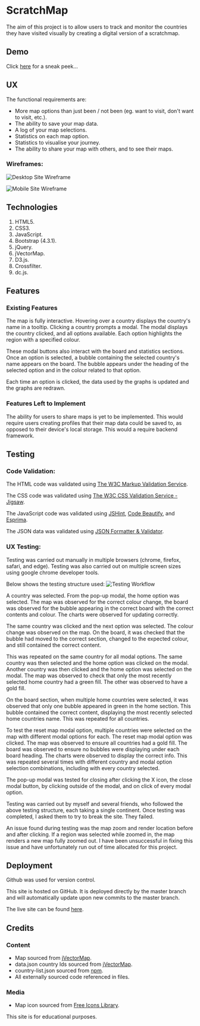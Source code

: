 # ScratchMap
The aim of this project is to allow users to track and monitor the countries they have visited visually by creating a digital version of a scratchmap.

## Demo

Click [here](https://olan1.github.io/ScratchMap/) for a sneak peek...

## UX

The functional requirements are:
- More map options than just been / not been (eg. want to visit, don't want to visit, etc.).
- The ability to save your map data.
- A log of your map selections.
- Statistics on each map option.
- Statistics to visualise your journey.
- The ability to share your map with others, and to see their maps.

### Wireframes:
![Desktop Site Wireframe](https://raw.githubusercontent.com/Olan1/ScratchMap/master/assets/wireframes/home.html%20(desktop).png)

![Mobile Site Wireframe](https://raw.githubusercontent.com/Olan1/ScratchMap/master/assets/wireframes/home.html%20(Mobile).png)

## Technologies
1. HTML5.
2. CSS3.
3. JavaScript.
4. Bootstrap (4.3.1).
5. jQuery.
6. jVectorMap.
7. D3.js.
8. Crossfilter.
9. dc.js.

## Features

### Existing Features
The map is fully interactive. Hovering over a country displays the country's name in a tooltip. Clicking a country prompts a modal. The modal displays the country clicked, and all options available. Each option highlights the region with a specified colour.

These modal buttons also interact with the board and statistics sections. Once an option is selected, a bubble containing the selected country's name appears on the board. The bubble appears under the heading of the selected option and in the colour related to that option.

Each time an option is clicked, the data used by the graphs is updated and the graphs are redrawn.

### Features Left to Implement
The ability for users to share maps is yet to be implemented. This would require users creating profiles that their map data could be saved to, as opposed to their device's local storage. This would a require backend framework.

## Testing
### Code Validation:
The HTML code was validated using [The W3C Markup Validation Service](https://validator.w3.org/).

The CSS code was validated using [The W3C CSS Validation Service - Jigsaw](https://jigsaw.w3.org/css-validator/).

The JavaScript code was validated using [JSHint](https://jshint.com/), [Code Beautify](https://codebeautify.org/jsvalidate), and [Esprima](https://esprima.org/demo/validate.html).

The JSON data was validated using [JSON Formatter & Validator](https://jsonformatter.curiousconcept.com/).

### UX Testing:
Testing was carried out manually in multiple browsers (chrome, firefox, safari, and edge). Testing was also carried out on multiple screen sizes using google chrome developer tools.

Below shows the testing structure used:
![Testing Workflow](https://raw.githubusercontent.com/Olan1/ScratchMap/master/assets/wireframes/testflow.png)

A country was selected. From the pop-up modal, the home option was selected. The map was observed for the correct colour change, the board was observed for the bubble appearing in the correct board with the correct contents and colour. The charts were observed for updating correctly.

The same country was clicked and the next option was selected. The colour change was observed on the map. On the board, it was checked that the bubble had moved to the correct section, changed to the expected colour, and still contained the correct content.

This was repeated on the same country for all modal options. The same country was then selected and the home option was clicked on the modal. Another country was then clicked and the home option was selected on the modal. The map was observed to check that only the most recently selected home country had a green fill. The other was observed to have a gold fill.

On the board section, when multiple home countries were selected, it was observed that only one bubble appeared in green in the home section. This bubble contained the correct content, displaying the most recently selected home countries name.
This was repeated for all countries.

To test the reset map modal option, multiple countries were selected on the map with different modal options for each. The reset map modal option was clicked. The map was observed to ensure all countries had a gold fill. The board was observed to ensure no bubbles were displaying under each board heading. The charts were observed to display the correct info. This was repeated several times with different country and modal option selection combinations, including with every country selected.

The pop-up modal was tested for closing after clicking the X icon, the close modal button, by clicking outside of the modal, and on click of every modal option.

Testing was carried out by myself and several friends, who followed the above testing structure, each taking a single continent. Once testing was completed, I asked them to try to break the site. They failed.

An issue found during testing was the map zoom and render location before and after clicking. If a region was selected while zoomed in, the map renders a new map fully zoomed out. I have been unsuccessful in fixing this issue and have unfortunately run out of time allocated for this project.

## Deployment
Github was used for version control.

This site is hosted on GitHub. It is deployed directly by the master branch and will automatically update upon new commits to the master branch.

The live site can be found [here](https://olan1.github.io/ScratchMap/).

## Credits

### Content
- Map sourced from [jVectorMap](http://jvectormap.com/).
- data.json country Ids sourced from [jVectorMap](http://jvectormap.com/).
- country-list.json sourced from [npm](https://www.npmjs.com/package/country-list).
- All externally sourced code referenced in files.

### Media

- Map icon sourced from [Free Icons Library](https://icon-library.net/icon/png-map-icon-0.html).

This site is for educational purposes.
